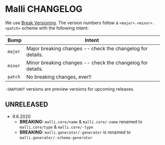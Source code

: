 # Malli CHANGELOG

We use [Break Versioning][breakver]. The version numbers follow a `<major>.<minor>.<patch>` scheme with the following intent:

| Bump    | Intent                                                     |
| ------- | ---------------------------------------------------------- |
| `major` | Major breaking changes -- check the changelog for details. |
| `minor` | Minor breaking changes -- check the changelog for details. |
| `patch` | No breaking changes, ever!!                                |

`-SNAPSHOT` versions are preview versions for upcoming releases.

[breakver]: https://github.com/ptaoussanis/encore/blob/master/BREAK-VERSIONING.md

## UNRELEASED

* 9.6.2020 
  * **BREAKING:** `malli.core/name` & `malli.core/-name` renamed to `malli.core/type` & `malli.core/-type`
  * **BREAKING:** `malli.generator/-generator` is renamed to `malli.generator/-schema-generator`
